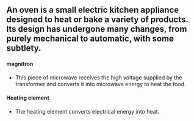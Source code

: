 ## An oven is a small electric kitchen appliance designed to heat or bake a variety of products. Its design has undergone many changes, from purely mechanical to automatic, with some subtlety.



#### magnitron
 * This piece of microwave receives the high voltage supplied by the transformer and converts it into microwave energy to heat the food.

#### Heating element 
 * The heating element converts electrical energy into heat.